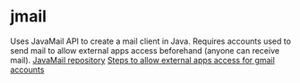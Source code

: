 # jmail
Uses JavaMail API to create a mail client in Java. Requires accounts used to send mail to allow external apps access beforehand (anyone can receive mail).
[JavaMail repository](https://github.com/javaee/javamail)
[Steps to allow external apps access for gmail accounts](https://support.google.com/a/answer/6260879?hl=en)
